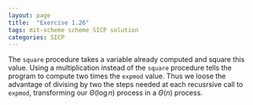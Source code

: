 ```yaml
---
layout: page
title:  "Exercise 1.26"
tags: mit-scheme scheme SICP solution
categories: SICP
---
```

The `square` procedure takes a variable already computed and square this value. Using a multiplication instead of the `square` procedure tells the program to compute two times the `expmod` value. Thus we loose the advantage of divising by two the steps needed at each recusrsive call to `expmod`, transforming our $\Theta(\log{n})$ process in a $\Theta(n)$ process.
